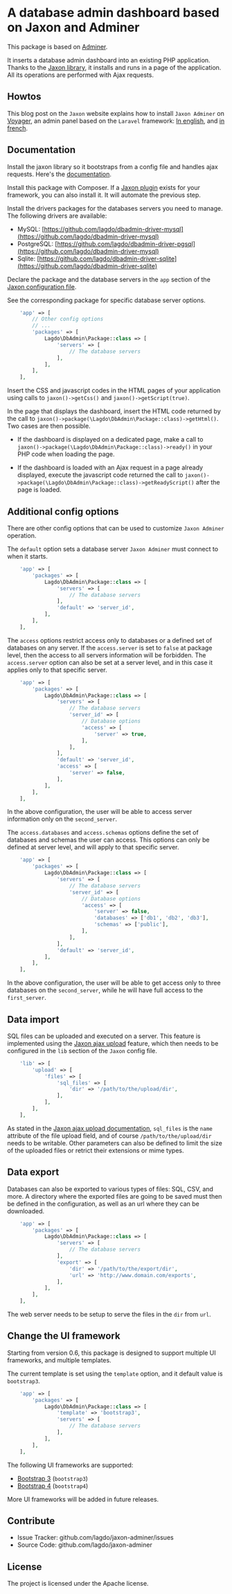 A database admin dashboard based on Jaxon and Adminer
=====================================================

This package is based on [Adminer](https://github.com/vrana/adminer).

It inserts a database admin dashboard into an existing PHP application.
Thanks to the [Jaxon library](https://www.jaxon-php.org), it installs and runs in a page of the application.
All its operations are performed with Ajax requests.

Howtos
------

This blog post on the `Jaxon` website explains how to install `Jaxon Adminer` on [Voyager](https://voyager-docs.devdojo.com), an admin panel based on the `Laravel` framework: [In english](https://www.jaxon-php.org/blog/2021/03/install-jaxon-adminer-on-voyager.html), and [in french](https://www.jaxon-php.org/blog/2021/03/installer-jaxon-adminer-dans-voyager.html).

Documentation
-------------

Install the jaxon library so it bootstraps from a config file and handles ajax requests. Here's the [documentation](https://www.jaxon-php.org/docs/v3x/advanced/bootstrap.html).

Install this package with Composer. If a [Jaxon plugin](https://www.jaxon-php.org/docs/v3x/plugins/frameworks.html) exists for your framework, you can also install it. It will automate the previous step.

Install the drivers packages for the databases servers you need to manage.
The following drivers are available:
- MySQL: [https://github.com/lagdo/dbadmin-driver-mysql](https://github.com/lagdo/dbadmin-driver-mysql)
- PostgreSQL: [https://github.com/lagdo/dbadmin-driver-pgsql](https://github.com/lagdo/dbadmin-driver-mysql)
- Sqlite: [https://github.com/lagdo/dbadmin-driver-sqlite](https://github.com/lagdo/dbadmin-driver-sqlite)

Declare the package and the database servers in the `app` section of the [Jaxon configuration file](https://www.jaxon-php.org/docs/v3x/advanced/bootstrap.html).

See the corresponding package for specific database server options.

```php
    'app' => [
        // Other config options
        // ...
        'packages' => [
            Lagdo\DbAdmin\Package::class => [
                'servers' => [
                    // The database servers
                ],
            ],
        ],
    ],
```

Insert the CSS and javascript codes in the HTML pages of your application using calls to `jaxon()->getCss()` and `jaxon()->getScript(true)`.

In the page that displays the dashboard, insert the HTML code returned by the call to `jaxon()->package(\Lagdo\DbAdmin\Package::class)->getHtml()`. Two cases are then possible.

- If the dashboard is displayed on a dedicated page, make a call to `jaxon()->package(\Lagdo\DbAdmin\Package::class)->ready()` in your PHP code when loading the page.

- If the dashboard is loaded with an Ajax request in a page already displayed, execute the javascript code returned the call to `jaxon()->package(\Lagdo\DbAdmin\Package::class)->getReadyScript()` after the page is loaded.

Additional config options
-------------------------

There are other config options that can be used to customize `Jaxon Adminer` operation.

The `default` option sets a database server `Jaxon Adminer` must connect to when it starts.

```php
    'app' => [
        'packages' => [
            Lagdo\DbAdmin\Package::class => [
                'servers' => [
                    // The database servers
                ],
                'default' => 'server_id',
            ],
        ],
    ],
```

The `access` options restrict access only to databases or a defined set of databases on any server.
If the `access.server` is set to `false` at package level, then the access to all servers information will be forbidden.
The `access.server` option can also be set at a server level, and in this case it applies only to that specific server.

```php
    'app' => [
        'packages' => [
            Lagdo\DbAdmin\Package::class => [
                'servers' => [
                    // The database servers
                    'server_id' => [
                        // Database options
                        'access' => [
                            'server' => true,
                        ],
                    ],
                ],
                'default' => 'server_id',
                'access' => [
                    'server' => false,
                ],
            ],
        ],
    ],
```
In the above configuration, the user will be able to access server information only on the `second_server`.

The `access.databases` and `access.schemas` options define the set of databases and schemas the user can access.
This options can only be defined at server level, and will apply to that specific server.

```php
    'app' => [
        'packages' => [
            Lagdo\DbAdmin\Package::class => [
                'servers' => [
                    // The database servers
                    'server_id' => [
                        // Database options
                        'access' => [
                            'server' => false,
                            'databases' => ['db1', 'db2', 'db3'],
                            'schemas' => ['public'],
                        ],
                    ],
                ],
                'default' => 'server_id',
            ],
        ],
    ],
```
In the above configuration, the user will be able to get access only to three databases on the `second_server`, while he will have full access to the `first_server`.

Data import
-----------

SQL files can be uploaded and executed on a server. This feature is implemented using the [Jaxon ajax upload](https://www.jaxon-php.org/docs/v3x/registrations/upload.html) feature, which then needs to be configured in the `lib` section of the `Jaxon` config file.

```php
    'lib' => [
        'upload' => [
            'files' => [
                'sql_files' => [
                    'dir' => '/path/to/the/upload/dir',
                ],
            ],
        ],
    ],
```
As stated in the [Jaxon ajax upload documentation](https://www.jaxon-php.org/docs/v3x/registrations/upload.html), `sql_files` is the `name` attribute of the file upload field, and of course `/path/to/the/upload/dir` needs to be writable.
Other parameters can also be defined to limit the size of the uploaded files or retrict their extensions or mime types.

Data export
-----------

Databases can also be exported to various types of files: SQL, CSV, and more.
A directory where the exported files are going to be saved must then be defined in the configuration, as well as an url where they can be downloaded.

```php
    'app' => [
        'packages' => [
            Lagdo\DbAdmin\Package::class => [
                'servers' => [
                    // The database servers
                ],
                'export' => [
                    'dir' => '/path/to/the/export/dir',
                    'url' => 'http://www.domain.com/exports',
                ],
            ],
        ],
    ],
```
The web server needs to be setup to serve the files in the `dir` from `url`.

Change the UI framework
-----------------------

Starting from version 0.6, this package is designed to support multiple UI frameworks, and multiple templates.

The current template is set using the `template` option, and it default value is `bootstrap3`.

```php
    'app' => [
        'packages' => [
            Lagdo\DbAdmin\Package::class => [
                'template' => 'bootstrap3',
                'servers' => [
                    // The database servers
                ],
            ],
        ],
    ],
```

The following UI frameworks are supported:

- [Bootstrap 3](https://getbootstrap.com/) (`bootstrap3`)
- [Bootstrap 4](https://getbootstrap.com/) (`bootstrap4`)

More UI frameworks will be added in future releases.

Contribute
----------

- Issue Tracker: github.com/lagdo/jaxon-adminer/issues
- Source Code: github.com/lagdo/jaxon-adminer

License
-------

The project is licensed under the Apache license.
